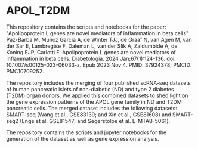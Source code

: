 # APOL_T2DM
This repository contains the scripts and notebooks for the paper: "Apolipoprotein L genes are novel mediators of inflammation in beta cells"
Paz-Barba M, Muñoz Garcia A, de Winter TJJ, de Graaf N, van Agen M, van der Sar E, Lambregtse F, Daleman L, van der Slik A, Zaldumbide A, de Koning EJP, Carlotti F. Apolipoprotein L genes are novel mediators of inflammation in beta cells. Diabetologia. 2024 Jan;67(1):124-136. doi: 10.1007/s00125-023-06033-z. Epub 2023 Nov 4. PMID: 37924378; PMCID: PMC10709252.

The repository includes the merging of four published scRNA-seq datasets of human pancreatic islets of non-diabetic (ND) and type 2 diabetes (T2DM) organ donors. 
We applied this combined datasets to shed light on the gene expression patterns of the APOL gene family in ND and T2DM pancreatic cells.
The merged dataset includes the following datasets: SMART-seq (Wang et al., GSE83139; and Xin et al., GSE81608) and SMART-seq2 (Enge et al. GSE81547; and Segerstolpe et al. E-MTAB-5061).

The repository contains the scripts and jupyter notebooks for the generation of the dataset as well as gene expression analysis.
